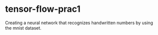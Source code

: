 # tensor-flow-prac1

Creating a neural network that recognizes handwritten numbers by using the mnist dataset.
